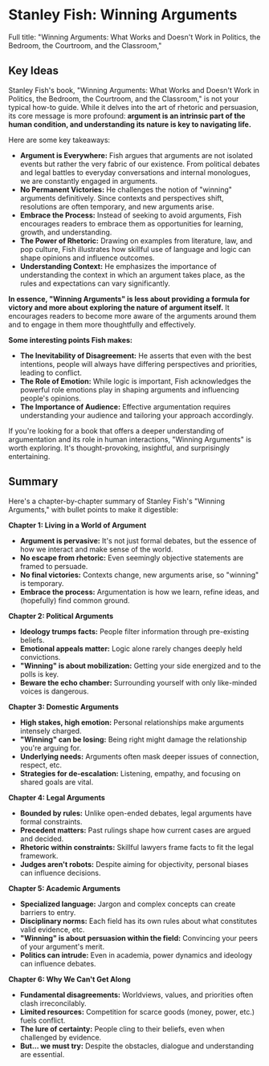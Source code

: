 # Stanley Fish: Winning Arguments

Full title: "Winning Arguments: What Works and Doesn't Work in Politics, the Bedroom, the Courtroom, and the Classroom,"

## Key Ideas

Stanley Fish's book, "Winning Arguments: What Works and Doesn't Work in Politics, the Bedroom, the Courtroom, and the Classroom," is not your typical how-to guide. While it delves into the art of rhetoric and persuasion, its core message is more profound: **argument is an intrinsic part of the human condition, and understanding its nature is key to navigating life.**

Here are some key takeaways:

* **Argument is Everywhere:** Fish argues that arguments are not isolated events but rather the very fabric of our existence. From political debates and legal battles to everyday conversations and internal monologues, we are constantly engaged in arguments.
* **No Permanent Victories:**  He challenges the notion of "winning" arguments definitively.  Since contexts and perspectives shift, resolutions are often temporary, and new arguments arise.
* **Embrace the Process:**  Instead of seeking to avoid arguments, Fish encourages readers to embrace them as opportunities for learning, growth, and understanding.
* **The Power of Rhetoric:**  Drawing on examples from literature, law, and pop culture, Fish illustrates how skillful use of language and logic can shape opinions and influence outcomes.
* **Understanding Context:**  He emphasizes the importance of understanding the context in which an argument takes place, as the rules and expectations can vary significantly.

**In essence, "Winning Arguments" is less about providing a formula for victory and more about exploring the nature of argument itself.** It encourages readers to become more aware of the arguments around them and to engage in them more thoughtfully and effectively.

**Some interesting points Fish makes:**

* **The Inevitability of Disagreement:**  He asserts that even with the best intentions, people will always have differing perspectives and priorities, leading to conflict.
* **The Role of Emotion:** While logic is important, Fish acknowledges the powerful role emotions play in shaping arguments and influencing people's opinions.
* **The Importance of Audience:**  Effective argumentation requires understanding your audience and tailoring your approach accordingly.

If you're looking for a book that offers a deeper understanding of argumentation and its role in human interactions, "Winning Arguments" is worth exploring. It's thought-provoking, insightful, and surprisingly entertaining.

## Summary

Here's a chapter-by-chapter summary of Stanley Fish's "Winning Arguments," with bullet points to make it digestible:

**Chapter 1: Living in a World of Argument**

* **Argument is pervasive:** It's not just formal debates, but the essence of how we interact and make sense of the world.
* **No escape from rhetoric:**  Even seemingly objective statements are framed to persuade.
* **No final victories:** Contexts change, new arguments arise, so "winning" is temporary.
* **Embrace the process:**  Argumentation is how we learn, refine ideas, and (hopefully) find common ground.

**Chapter 2: Political Arguments**

* **Ideology trumps facts:** People filter information through pre-existing beliefs.
* **Emotional appeals matter:** Logic alone rarely changes deeply held convictions.
* **"Winning" is about mobilization:**  Getting your side energized and to the polls is key.
* **Beware the echo chamber:**  Surrounding yourself with only like-minded voices is dangerous.

**Chapter 3: Domestic Arguments**

* **High stakes, high emotion:** Personal relationships make arguments intensely charged.
* **"Winning" can be losing:**  Being right might damage the relationship you're arguing for.
* **Underlying needs:** Arguments often mask deeper issues of connection, respect, etc.
* **Strategies for de-escalation:**  Listening, empathy, and focusing on shared goals are vital.

**Chapter 4: Legal Arguments**

* **Bounded by rules:** Unlike open-ended debates, legal arguments have formal constraints.
* **Precedent matters:**  Past rulings shape how current cases are argued and decided.
* **Rhetoric within constraints:** Skillful lawyers frame facts to fit the legal framework.
* **Judges aren't robots:**  Despite aiming for objectivity, personal biases can influence decisions.

**Chapter 5: Academic Arguments**

* **Specialized language:**  Jargon and complex concepts can create barriers to entry.
* **Disciplinary norms:** Each field has its own rules about what constitutes valid evidence, etc.
* **"Winning" is about persuasion within the field:**  Convincing your peers of your argument's merit.
* **Politics can intrude:**  Even in academia, power dynamics and ideology can influence debates.

**Chapter 6: Why We Can't Get Along**

* **Fundamental disagreements:**  Worldviews, values, and priorities often clash irreconcilably.
* **Limited resources:** Competition for scarce goods (money, power, etc.) fuels conflict.
* **The lure of certainty:**  People cling to their beliefs, even when challenged by evidence.
* **But... we must try:**  Despite the obstacles, dialogue and understanding are essential.
